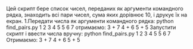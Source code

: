 Цей скрипт бере список чисел, переданих як аргументи командного рядка, знаходить всі пари чисел, сума яких дорівнює 10, і друкує їх на екран.
1.Передати числа як аргументи командного рядка:
python find_pairs.py 1 2 3 4 5 5 6 7
отримаємо:
3 + 7
4 + 6
5 + 5
Запустити скрипт і ввести числа вручну:
python find_pairs.py
1
2
3
4
5
5
6
7
Отримаємо:
3 + 7
4 + 6
5 + 5
